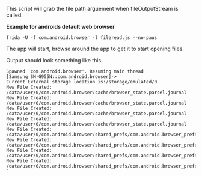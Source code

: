 This script will grab the file path arguement when fileOutputStream is called. 

**Example for androids default web browser**

`frida -U -f com.android.browser -l fileread.js --no-paus`

The app will start, browse around the app to get it to start opening files. 

Output should look something like this

```
Spawned 'com.android.browser'. Resuming main thread  	
[Samsung SM-G955N::com.android.browser]->   	
Current External storage location is:/storage/emulated/0    
New File Created: /data/user/0/com.android.browser/cache/browser_state.parcel.journal   
New File Created: /data/user/0/com.android.browser/cache/browser_state.parcel.journal   
New File Created: /data/user/0/com.android.browser/cache/browser_state.parcel.journal   
New File Created: /data/user/0/com.android.browser/cache/browser_state.parcel.journal   
New File Created: /data/user/0/com.android.browser/shared_prefs/com.android.browser_preferences.xml   
New File Created: /data/user/0/com.android.browser/shared_prefs/com.android.browser_preferences.xml  
New File Created: /data/user/0/com.android.browser/shared_prefs/com.android.browser_preferences.xml  
New File Created: /data/user/0/com.android.browser/shared_prefs/com.android.browser_preferences.xml  `
```
 

